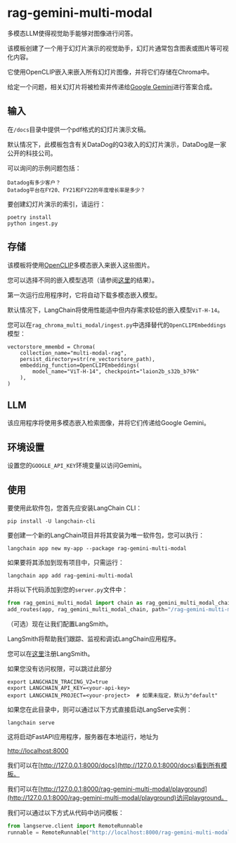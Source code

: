 

# rag-gemini-multi-modal

多模态LLM使得视觉助手能够对图像进行问答。

该模板创建了一个用于幻灯片演示的视觉助手，幻灯片通常包含图表或图片等可视化内容。

它使用OpenCLIP嵌入来嵌入所有幻灯片图像，并将它们存储在Chroma中。

给定一个问题，相关幻灯片将被检索并传递给[Google Gemini](https://deepmind.google/technologies/gemini/#introduction)进行答案合成。

## 输入

在`/docs`目录中提供一个pdf格式的幻灯片演示文稿。

默认情况下，此模板包含有关DataDog的Q3收入的幻灯片演示，DataDog是一家公开的科技公司。

可以询问的示例问题包括：

```
Datadog有多少客户？
Datadog平台在FY20、FY21和FY22的年度增长率是多少？
```

要创建幻灯片演示的索引，请运行：

```
poetry install
python ingest.py
```

## 存储

该模板将使用[OpenCLIP](https://github.com/mlfoundations/open_clip)多模态嵌入来嵌入这些图片。

您可以选择不同的嵌入模型选项（请参阅[这里](https://github.com/mlfoundations/open_clip/blob/main/docs/openclip_results.csv)的结果）。

第一次运行应用程序时，它将自动下载多模态嵌入模型。

默认情况下，LangChain将使用性能适中但内存需求较低的嵌入模型`ViT-H-14`。

您可以在`rag_chroma_multi_modal/ingest.py`中选择替代的`OpenCLIPEmbeddings`模型：

```
vectorstore_mmembd = Chroma(
    collection_name="multi-modal-rag",
    persist_directory=str(re_vectorstore_path),
    embedding_function=OpenCLIPEmbeddings(
        model_name="ViT-H-14", checkpoint="laion2b_s32b_b79k"
    ),
)
```

## LLM

该应用程序将使用多模态嵌入检索图像，并将它们传递给Google Gemini。

## 环境设置

设置您的`GOOGLE_API_KEY`环境变量以访问Gemini。

## 使用

要使用此软件包，您首先应安装LangChain CLI：

```shell
pip install -U langchain-cli
```

要创建一个新的LangChain项目并将其安装为唯一软件包，您可以执行：

```shell
langchain app new my-app --package rag-gemini-multi-modal
```

如果要将其添加到现有项目中，只需运行：

```shell
langchain app add rag-gemini-multi-modal
```

并将以下代码添加到您的`server.py`文件中：

```python
from rag_gemini_multi_modal import chain as rag_gemini_multi_modal_chain
add_routes(app, rag_gemini_multi_modal_chain, path="/rag-gemini-multi-modal")
```

（可选）现在让我们配置LangSmith。

LangSmith将帮助我们跟踪、监视和调试LangChain应用程序。

您可以在[这里](https://smith.langchain.com/)注册LangSmith。

如果您没有访问权限，可以跳过此部分

```shell
export LANGCHAIN_TRACING_V2=true
export LANGCHAIN_API_KEY=<your-api-key>
export LANGCHAIN_PROJECT=<your-project>  # 如果未指定，默认为"default"
```

如果您在此目录中，则可以通过以下方式直接启动LangServe实例：

```shell
langchain serve
```

这将启动FastAPI应用程序，服务器在本地运行，地址为

[http://localhost:8000](http://localhost:8000)

我们可以在[http://127.0.0.1:8000/docs](http://127.0.0.1:8000/docs)看到所有模板。

我们可以在[http://127.0.0.1:8000/rag-gemini-multi-modal/playground](http://127.0.0.1:8000/rag-gemini-multi-modal/playground)访问playground。

我们可以通过以下方式从代码中访问模板：

```python
from langserve.client import RemoteRunnable
runnable = RemoteRunnable("http://localhost:8000/rag-gemini-multi-modal")
```